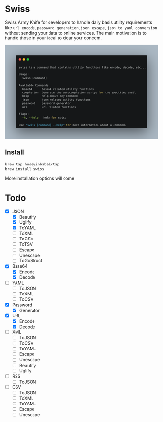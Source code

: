 # Swiss 
Swiss Army Knife for developers to handle daily basis utility requirements like `url encode`, `password generation`, `json escape`, `json to yaml conversion`
without sending your data to online services. The main motivation is to handle those in your local to clear your concern.

![](assets/swiss-layout.png)

## Install

```
brew tap huseyinbabal/tap
brew install swiss
```

More installation options will come

# Todo
- [x] JSON
  - [x] Beautify
  - [x] Uglify
  - [x] ToYAML
  - [ ] ToXML
  - [ ] ToCSV
  - [ ] ToTSV
  - [ ] Escape
  - [ ] Unescape
  - [ ] ToGoStruct
- [x] Base64 
  - [x] Encode
  - [x] Decode
- [ ] YAML
  - [ ] ToJSON
  - [ ] ToXML
  - [ ] ToCSV
- [x] Password
  - [x] Generator
- [x] URL
  - [x] Encode
  - [x] Decode
- [ ] XML
  - [ ] ToJSON
  - [ ] ToCSV
  - [ ] ToYAML
  - [ ] Escape
  - [ ] Unescape
  - [ ] Beautify
  - [ ] Uglify
- [ ] RSS
  - [ ] ToJSON
- [ ] CSV
  - [ ] ToJSON
  - [ ] ToXML
  - [ ] ToYAML
  - [ ] Escape
  - [ ] Unescape
